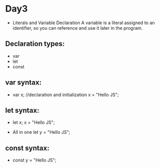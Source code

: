# Day3

+ Literals and Variable Declaration
A variable is a literal assigned to an identifier, so you can reference and use it later in the program.

## Declaration types:

* var
* let
* const

## var syntax:
+ var x; //declaration and initialization
x = "Hello JS";

## let syntax:
+ let x;
x = "Hello JS";

+ All in one 
let y = "Hello JS";

## const syntax:
+ const y = "Hello JS";